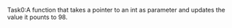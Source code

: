Task0:A function that takes a pointer to an int as parameter and updates the value it pounts to 98.
